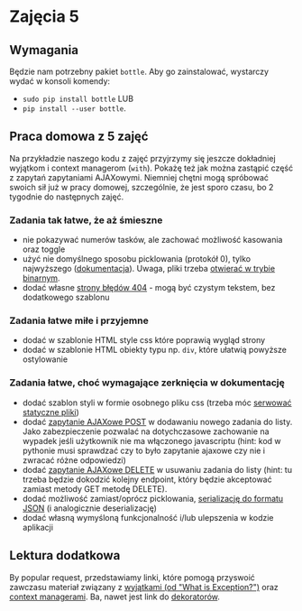 # Zajęcia 5

## Wymagania

Będzie nam potrzebny pakiet `bottle`.
Aby go zainstalować, wystarczy wydać w konsoli komendy:

- `sudo pip install bottle` LUB
- `pip install --user bottle`.

## Praca domowa z 5 zajęć

Na przykładzie naszego kodu z zajęć przyjrzymy się jeszcze dokładniej wyjątkom
i context managerom (`with`). Pokażę też jak można zastąpić część z zapytań
zapytaniami AJAXowymi. Niemniej chętni mogą spróbować swoich sił już w pracy
domowej, szczególnie, że jest sporo czasu, bo 2 tygodnie do następnych zajęć.

### Zadania tak łatwe, że aż śmieszne

- nie pokazywać numerów tasków, ale zachować możliwość kasowania oraz toggle
- użyć nie domyślnego sposobu picklowania (protokół 0), tylko najwyższego
  ([dokumentacja](https://docs.python.org/2/library/pickle.html#data-stream-format)).
  Uwaga, pliki trzeba [otwierać w trybie binarnym](https://docs.python.org/2/library/functions.html#open).
- dodać własne [strony błędów 404](http://bottlepy.org/docs/dev/tutorial.html#error-pages) -
  mogą być czystym tekstem, bez dodatkowego szablonu

### Zadania łatwe miłe i przyjemne

- dodać w szablonie HTML style css które poprawią wygląd strony
- dodać w szablonie HTML obiekty typu np. `div`, które ułatwią powyższe ostylowanie

### Zadania łatwe, choć wymagające zerknięcia w dokumentację

- dodać szablon styli w formie osobnego pliku css (trzeba móc
  [serwować statyczne pliki](http://bottlepy.org/docs/dev/tutorial.html#routing-static-files))
- dodać [zapytanie AJAXowe POST](https://api.jquery.com/jquery.post/) w dodawaniu
  nowego zadania do listy. Jako zabezpieczenie pozwalać na dotychczasowe zachowanie
  na wypadek jeśli użytkownik nie ma włączonego javascriptu (hint: kod w pythonie
  musi sprawdzać czy to było zapytanie ajaxowe czy nie i zwracać różne odpowiedzi)
- dodać [zapytanie AJAXowe DELETE](https://api.jquery.com/jquery.ajax/) w usuwaniu
  zadania do listy (hint: tu trzeba będzie dokodzić kolejny endpoint, który będzie
  akceptować zamiast metody GET metodę DELETE).
- dodać możliwość zamiast/oprócz picklowania,
  [serializację do formatu JSON](https://docs.python.org/2/library/json.html#json.dump)
  (i analogicznie deserializację)
- dodać własną wymyśloną funkcjonalność i/lub ulepszenia w kodzie aplikacji


## Lektura dodatkowa

By popular request, przedstawiamy linki, które pomogą przyswoić zawczasu materiał
związany z [wyjątkami (od "What is Exception?")](http://www.tutorialspoint.com/python/python_exceptions.htm)
oraz [context managerami](http://effbot.org/zone/python-with-statement.htm).
Ba, nawet jest link do [dekoratorów](http://www.learnpython.org/en/Decorators).